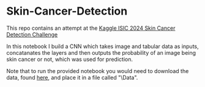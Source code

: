 # Skin-Cancer-Detection
This repo contains an attempt at the [Kaggle ISIC 2024 Skin Cancer Detection Challenge](https://www.kaggle.com/competitions/isic-2024-challenge/overview)

In this notebook I build a CNN which takes image and tabular data as inputs, concatanates the layers and then outputs the probability of an image being skin cancer or not, which was used for prediction.

Note that to run the provided notebook you would need to download the data, found [here](https://www.kaggle.com/competitions/isic-2024-challenge/data), and place it in a file called "\Data".
